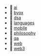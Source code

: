 * 📂 [ai](ai)
* 📂 [byox](byox)
* 📂 [dsa](dsa)
* 📂 [languages](languages)
* 📂 [mobile](mobile)
* 📂 [philosophy](philosophy)
* 📂 [qa](qa)
* 📂 [web](web)
* 📂 [web3](web3)
